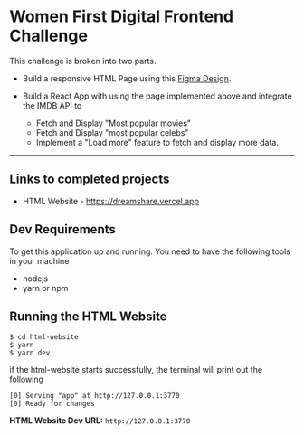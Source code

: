 # Women First Digital Frontend Challenge

This challenge is broken into two parts.

- Build a responsive HTML Page using this [Figma Design](https://www.figma.com/file/Y9ozgdHUYURAMABTb21frP/dreamshare-website-template-areto?node-id=0%3A1).

- Build a React App with using the page implemented above and integrate the IMDB API to
  - Fetch and Display "Most popular movies"
  - Fetch and Display "most popular celebs"
  - Implement a "Load more" feature to fetch and display more data.

---

## Links to completed projects

- HTML Website - https://dreamshare.vercel.app

## Dev Requirements

To get this application up and running. You need to have the following tools in your machine

- nodejs
- yarn or npm

## Running the HTML Website

    $ cd html-website
    $ yarn
    $ yarn dev

if the html-website starts successfully, the terminal will print out the following

    [0] Serving "app" at http://127.0.0.1:3770
    [0] Ready for changes

**HTML Website Dev URL:** `http://127.0.0.1:3770`
